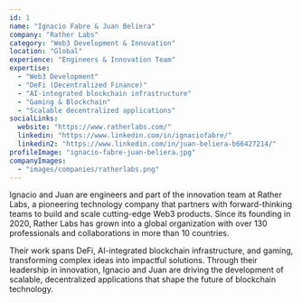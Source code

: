 ```yaml
---
id: 1
name: "Ignacio Fabre & Juan Beliera"
company: "Rather Labs"
category: "Web3 Development & Innovation"
location: "Global"
experience: "Engineers & Innovation Team"
expertise:
  - "Web3 Development"
  - "DeFi (Decentralized Finance)"
  - "AI-integrated blockchain infrastructure"
  - "Gaming & Blockchain"
  - "Scalable decentralized applications"
socialLinks:
  website: "https://www.ratherlabs.com/"
  linkedin: "https://www.linkedin.com/in/ignaciofabre/"
  linkedin2: "https://www.linkedin.com/in/juan-beliera-b66427214/"
profileImage: "ignacio-fabre-juan-beliera.jpg"
companyImages:
  - "images/companies/ratherlabs.png"
---
```


Ignacio and Juan are engineers and part of the innovation team at Rather Labs, a pioneering technology company that partners with forward-thinking teams to build and scale cutting-edge Web3 products. Since its founding in 2020, Rather Labs has grown into a global organization with over 130 professionals and collaborations in more than 10 countries. 

Their work spans DeFi, AI-integrated blockchain infrastructure, and gaming, transforming complex ideas into impactful solutions. Through their leadership in innovation, Ignacio and Juan are driving the development of scalable, decentralized applications that shape the future of blockchain technology.